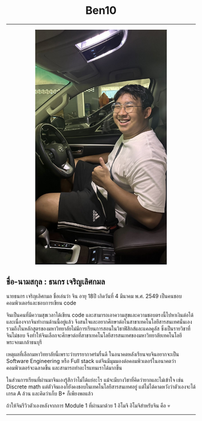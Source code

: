 <h1 align= "center"> Ben10 </h1>

<hr>

<p align ="center"> 
<img src ="image/Thanakorn_char.jpeg" width ="350" >

## ชื่อ-นามสกุล : ธนกร เจริญเลิศกมล
นายธนกร เจริญเลิศกมล ชื่อเล่นว่า จิน อายุ 18ปี เกิดวันที่ 4 มีนาคม พ.ศ. 2549 เป็นคนชอบคอมพิวเตอร์และชอบการเขียน code 

จินเป็นคนที่มีความสุขเวลาได้เขียน code และสามารถเอาความสุขและความชอบตรงนี้ไปหาเงินต่อได้ และเนื่องจากจินทำงานด้านนี้อยู่แล้ว 
จึงสนใจและอยากศึกษาต่อในสาขาเทคโนโลยีสารสนเทศนั่นเอง รวมถึงในหลักสูตรของมหาวิทยาลัยไม่มีการเรียนการสอนในวิชาฟิสิกส์และแคลคูลัส 
ซึ่งเป็นรายวิชาที่จินไม่ชอบ จึงทำให้จินเลือกจะศึกษาต่อที่สาขาเทคโนโลยีสารสนเทศของมหาวิทยาลัยเทคโนโลยีพระจอมเกล้าธนบุรี 

เหตุผลที่เลือกมหาวิทยาลัยนี้เพราะว่าบรรยากาศร่มรื่นดี ในอนาคตหลังเรียนจบจินอยากจะเป็น Software Engineering หรือ Full stack 
แต่จินมีมุมมองต่อคอมพิวเตอร์ในอนาคตว่าคอมพิวเตอร์จะฉลาดขึ้น และสามารถทำอะไรแทนเราได้มากขึ้น 

ในส่วนการเรียนที่ผ่านมาจินเองรู้สึกว่าไม่ได้แย่อะไร แม้จะมีบางวิชาที่คิดว่ายากและไม่เข้าใจ เช่น Discrete math แต่ตัวจินเองก็ยังคงชอบในเทคโนโลยีสารสนเทศอยู่ 
แต่ไม่ได้คาดหวังว่าตัวเองจะได้เกรด A ล้วน และคิดว่าเก็บ B+ ก็เพียงพอแล้ว 

ถ้าให้จินรีวิวตัวเองหลังจากการ Module 1 ที่ผ่านมาด้วย 1 อิโมจิ อิโมจิสำหรับจิน คือ :skull:

<hr>
